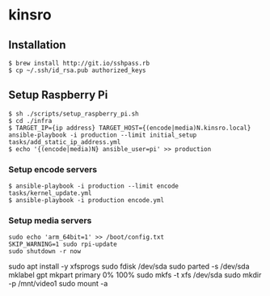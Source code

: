 # kinsro

## Installation

```
$ brew install http://git.io/sshpass.rb
$ cp ~/.ssh/id_rsa.pub authorized_keys
```

## Setup Raspberry Pi

```
$ sh ./scripts/setup_raspberry_pi.sh
$ cd ./infra
$ TARGET_IP={ip address} TARGET_HOST={(encode|media)N.kinsro.local} ansible-playbook -i production --limit initial_setup tasks/add_static_ip_address.yml
$ echo '{(encode|media)N} ansible_user=pi' >> production
```

### Setup encode servers

```
$ ansible-playbook -i production --limit encode tasks/kernel_update.yml
$ ansible-playbook -i production encode.yml
```

### Setup media servers

```
sudo echo 'arm_64bit=1' >> /boot/config.txt
SKIP_WARNING=1 sudo rpi-update
sudo shutdown -r now
```

sudo apt install -y xfsprogs
sudo fdisk /dev/sda
sudo parted -s /dev/sda mklabel gpt mkpart primary 0% 100%
sudo mkfs -t xfs /dev/sda
sudo mkdir -p /mnt/video1
sudo mount -a
